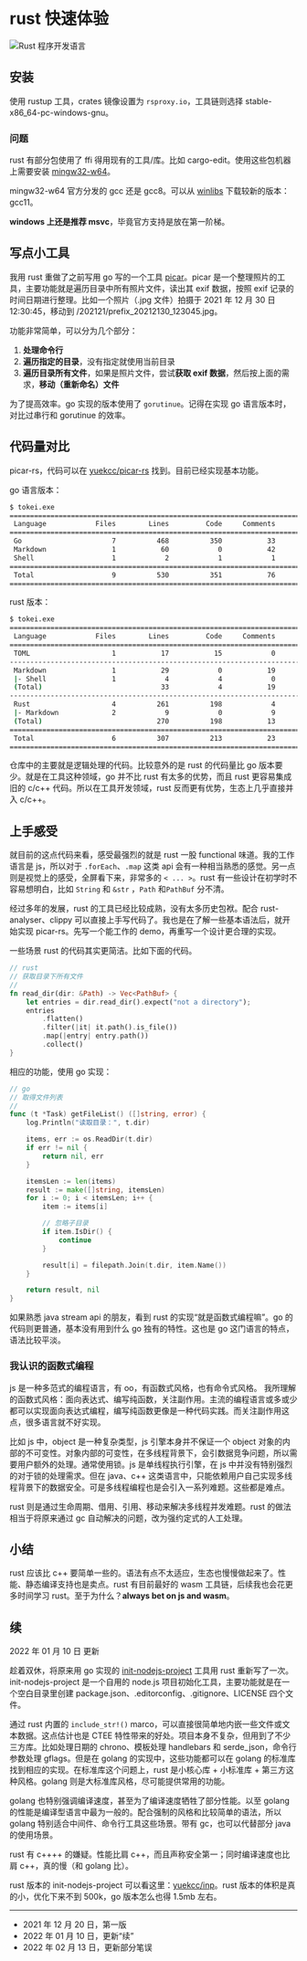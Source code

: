 # rust 快速体验

![Rust 程序开发语言](/docs/202112/images/3ed4a443f105e3102e28b44eb3855c87de738796.png)

## 安装

使用 rustup 工具，crates 镜像设置为 `rsproxy.io`，工具链则选择 stable-x86_64-pc-windows-gnu。

### 问题

rust 有部分包使用了 ffi 得用现有的工具/库。比如 cargo-edit。使用这些包机器上需要安装 [mingw32-w64](https://www.mingw-w64.org/)。

mingw32-w64 官方分发的 gcc 还是 gcc8。可以从 [winlibs](https://winlibs.com/) 下载较新的版本：gcc11。

**windows 上还是推荐 msvc**，毕竟官方支持是放在第一阶梯。

## 写点小工具

我用 rust 重做了之前写用 go 写的一个工具 [picar]。picar 是一个整理照片的工具，主要功能就是遍历目录中所有照片文件，读出其 exif 数据，按照 exif 记录的时间日期进行整理。比如一个照片（.jpg 文件）拍摄于 2021 年 12 月 30 日 12:30:45，移动到 <pwd>/202121/prefix_20212130_123045.jpg。

[picar]: https://github.com/yuekcc/picar

功能非常简单，可以分为几个部分：

1. **处理命令行**
2. **遍历指定的目录**，没有指定就使用当前目录
3. **遍历目录所有文件**，如果是照片文件，尝试**获取 exif 数据**，然后按上面的需求，**移动（重新命名）文件**

为了提高效率。go 实现的版本使用了 `gorutinue`。记得在实现 go 语言版本时，对比过串行和 gorutinue 的效率。



## 代码量对比

picar-rs，代码可以在 [yuekcc/picar-rs](https://github.com/yuekcc/picar-rs) 找到。目前已经实现基本功能。

go 语言版本：

```sh
$ tokei.exe
===============================================================================
 Language            Files        Lines         Code     Comments       Blanks
===============================================================================
 Go                      7          468          350           33           85
 Markdown                1           60            0           42           18
 Shell                   1            2            1            1            0
===============================================================================
 Total                   9          530          351           76          103
===============================================================================
```

rust 版本：

```sh
$ tokei.exe
===============================================================================
 Language            Files        Lines         Code     Comments       Blanks
===============================================================================
 TOML                    1           17           15            0            2
-------------------------------------------------------------------------------
 Markdown                1           29            0           19           10
 |- Shell                1            4            4            0            0
 (Total)                             33            4           19           10
-------------------------------------------------------------------------------
 Rust                    4          261          198            4           59
 |- Markdown             2            9            0            9            0
 (Total)                            270          198           13           59
===============================================================================
 Total                   6          307          213           23           71
===============================================================================
```

仓库中的主要就是逻辑处理的代码。比较意外的是 rust 的代码量比 go 版本要少。就是在工具这种领域，go 并不比 rust 有太多的优势，而且 rust 更容易集成旧的 c/c++ 代码。所以在工具开发领域，rust 反而更有优势，生态上几乎直接并入 c/c++。

## 上手感受

就目前的这点代码来看，感受最强烈的就是 rust 一股 functional 味道。我的工作语言是 js，所以对于 `.forEach`、`.map` 这类 api 会有一种相当熟悉的感觉。另一点则是视觉上的感受，全屏看下来，非常多的 `< ... >`。rust 有一些设计在初学时不容易想明白，比如 `String` 和 `&str` ，`Path` 和`PathBuf` 分不清。

经过多年的发展，rust 的工具已经比较成熟，没有太多历史包袱。配合 rust-analyser、clippy 可以直接上手写代码了。我也是在了解一些基本语法后，就开始实现 picar-rs。先写一个能工作的 demo，再重写一个设计更合理的实现。

一些场景 rust 的代码其实更简洁。比如下面的代码。

```rust
// rust
// 获取目录下所有文件
//
fn read_dir(dir: &Path) -> Vec<PathBuf> {
    let entries = dir.read_dir().expect("not a directory");
    entries
        .flatten()
        .filter(|it| it.path().is_file())
        .map(|entry| entry.path())
        .collect()
}
```

相应的功能，使用 go 实现： 

```go
// go
// 取得文件列表
//
func (t *Task) getFileList() ([]string, error) {
    log.Println("读取目录：", t.dir)

    items, err := os.ReadDir(t.dir)
    if err != nil {
        return nil, err
    }

    itemsLen := len(items)
    result := make([]string, itemsLen)
    for i := 0; i < itemsLen; i++ {
        item := items[i]

        // 忽略子目录
        if item.IsDir() {
            continue
        }

        result[i] = filepath.Join(t.dir, item.Name())
    }

    return result, nil
}
```

如果熟悉 java stream api 的朋友，看到 rust 的实现“就是函数式编程嘛”。go 的代码则更普通，基本没有用到什么 go 独有的特性。这也是 go 这门语言的特点，语法比较平淡。

### 我认识的函数式编程

js 是一种多范式的编程语言，有 oo，有函数式风格，也有命令式风格。 我所理解的函数式风格：面向表达式、编写纯函数，关注副作用。主流的编程语言或多或少都可以实现面向表达式编程，编写纯函数更像是一种代码实践。而关注副作用这点，很多语言就不好实现。

比如 js 中，object 是一种复杂类型，js 引擎本身并不保证一个 object 对象的内部的不可变性。对象内部的可变性，在多线程背景下，会引数据竞争问题，所以需要用户额外的处理。通常使用锁。js 是单线程执行引擎，在 js 中并没有特别强烈的对于锁的处理需求。但在 java、c++ 这类语言中，只能依赖用户自己实现多线程背景下的数据安全。可是多线程编程也是会引入一系列难题。这些都是难点。

rust 则是通过生命周期、借用、引用、移动来解决多线程并发难题。rust 的做法相当于将原来通过 gc 自动解决的问题，改为强约定式的人工处理。

## 小结

rust 应该比 c++ 要简单一些的。语法有点不太适应，生态也慢慢做起来了。性能、静态编译支持也是卖点。rust 有目前最好的 wasm 工具链，后续我也会花更多时间学习 rust。至于为什么？**always bet on js and wasm**。

## 续

2022 年 01 月 10 日 更新

趁着双休，将原来用 go 实现的 [init-nodejs-project](https://github.com/yuekcc/init-nodejs-project) 工具用 rust 重新写了一次。init-nodejs-project 是一个自用的 node.js 项目初始化工具，主要功能就是在一个空白目录里创建 package.json、.editorconfig、.gitignore、LICENSE 四个文件。

通过 rust 内置的 `include_str!()` marco，可以直接很简单地内嵌一些文件或文本数据。这点估计也是 CTEE 特性带来的好处。项目本身不复杂，但用到了不少三方库。比如处理日期的 chrono、模板处理 handlebars 和 serde_json，命令行参数处理 gflags。但是在 golang 的实现中，这些功能都可以在 golang 的标准库找到相应的实现。在标准库这个问题上，rust 是小核心库 + 小标准库 + 第三方这种风格。golang 则是大标准库风格，尽可能提供常用的功能。

golang 也特别强调编译速度，甚至为了编译速度牺牲了部分性能。以至 golang 的性能是编译型语言中最为一般的。配合强制的风格和比较简单的语法，所以 golang 特别适合中间件、命令行工具这些场景。带有 gc，也可以代替部分 java 的使用场景。

rust 有 c++++ 的嫌疑。性能比肩 c++，而且声称安全第一；同时编译速度也比肩 c++，真的慢（和 golang 比）。

rust 版本的 init-nodejs-project 可以看这里：[yuekcc/inp](https://github.com/yuekcc/inp)。rust 版本的体积是真的小，优化下来不到 500k，go 版本怎么也得 1.5mb 左右。

---

- 2021 年 12 月 20 日，第一版
- 2022 年 01 月 10 日，更新“续”
- 2022 年 02 月 13 日，更新部分笔误
